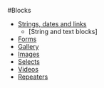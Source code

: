#Blocks
- [Strings, dates and links](#strings)
  - [String and text blocks]
- [Forms](#forms)
- [Gallery](#gallery)
- [Images](#images)
- [Selects](#selects)
- [Videos](#videos)
- [Repeaters](#repeaters)
